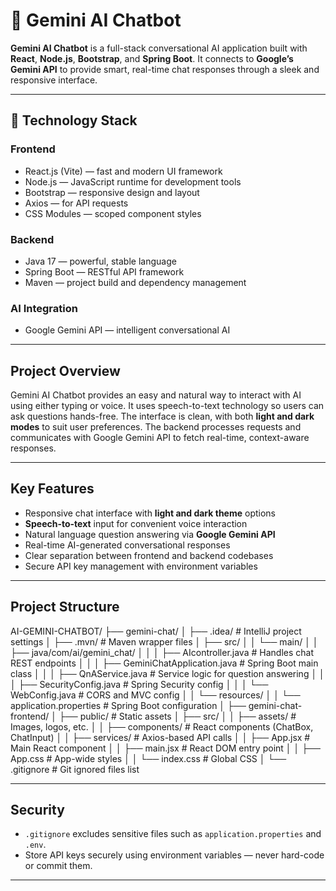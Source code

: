 # 🤖 Gemini AI Chatbot

**Gemini AI Chatbot** is a full-stack conversational AI application built with **React**, **Node.js**, **Bootstrap**, and **Spring Boot**. It connects to **Google’s Gemini API** to provide smart, real-time chat responses through a sleek and responsive interface.

---

## 🚀 Technology Stack

### Frontend

* React.js (Vite) — fast and modern UI framework
* Node.js — JavaScript runtime for development tools
* Bootstrap — responsive design and layout
* Axios — for API requests
* CSS Modules — scoped component styles

### Backend

* Java 17 — powerful, stable language
* Spring Boot — RESTful API framework
* Maven — project build and dependency management

### AI Integration

* Google Gemini API — intelligent conversational AI

---

## Project Overview

Gemini AI Chatbot provides an easy and natural way to interact with AI using either typing or voice. It uses speech-to-text technology so users can ask questions hands-free. The interface is clean, with both **light and dark modes** to suit user preferences. The backend processes requests and communicates with Google Gemini API to fetch real-time, context-aware responses.

---

## Key Features

* Responsive chat interface with **light and dark theme** options
* **Speech-to-text** input for convenient voice interaction
* Natural language question answering via **Google Gemini API**
* Real-time AI-generated conversational responses
* Clear separation between frontend and backend codebases
* Secure API key management with environment variables

---

## Project Structure

AI-GEMINI-CHATBOT/
├── gemini-chat/
│   ├── .idea/                     # IntelliJ project settings
│   ├── .mvn/                      # Maven wrapper files
│   ├── src/
│   │   └── main/
│   │       ├── java/com/ai/gemini_chat/
│   │       │   ├── AIcontroller.java        # Handles chat REST endpoints
│   │       │   ├── GeminiChatApplication.java # Spring Boot main class
│   │       │   ├── QnAService.java          # Service logic for question answering
│   │       │   ├── SecurityConfig.java      # Spring Security config
│   │       │   └── WebConfig.java           # CORS and MVC config
│   │       └── resources/
│   │           └── application.properties   # Spring Boot configuration
│
├── gemini-chat-frontend/
│   ├── public/                    # Static assets
│   ├── src/
│   │   ├── assets/                # Images, logos, etc.
│   │   ├── components/            # React components (ChatBox, ChatInput)
│   │   ├── services/              # Axios-based API calls
│   │   ├── App.jsx                # Main React component
│   │   ├── main.jsx               # React DOM entry point
│   │   ├── App.css                # App-wide styles
│   │   └── index.css              # Global CSS
│
└── .gitignore                     # Git ignored files list


---

## Security

* `.gitignore` excludes sensitive files such as `application.properties` and `.env`.
* Store API keys securely using environment variables — never hard-code or commit them.

---
